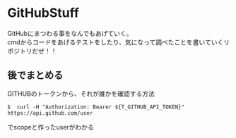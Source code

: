 ﻿# GitHubStuff
GitHubにまつわる事をなんでもあげていく。  
cmdからコードをあげるテストをしたり、気になって調べたことを書いていくリポジトリだぜ！！

## 後でまとめる
GITHUBのトークンから、それが誰かを確認する方法

```
$  curl -H "Authorization: Bearer ${T_GITHUB_API_TOKEN}" https://api.github.com/user
```

でscopeと作ったuserがわかる
